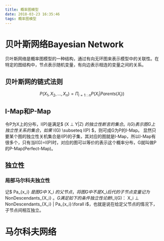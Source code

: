 ```yaml
---
title: 概率图模型
date: 2018-03-23 16:35:46
tags: 概率图模型
---
```

# 贝叶斯网络Bayesian Network
贝叶斯网络是概率图模型的一种结构，通过有向无环图来表示模型中的关联性。在特定的图结构中，节点表示随机变量，有向边表示相连的变量之间的关系。
## 贝叶斯网的链式法则
$$ P(X_1, X_2, ..., X_n) = \Pi_{i=1:n}P(X_i|Parents(X_i)) $$

## I-Map和P-Map
令P为X上的分布，I(P)是满足$ (X &perp; Y|Z) $的独立性断言的集合。I(G)表示图G上独立性关系的集合，如果$ I(G) \subseteq  I(P) $，则可成G为P的I-Map。
显然只要某个图的独立性关机集合是I(P)的子集，其对应的图就是I-Map，所以I-Map有很多个，只有当I(G)=I(P)时，对应的图可以等价的表示这个概率分布，G就叫做P的P-Map(Perfect-Map)。

## 独立性
### 局部马尔科夫独立性
记$ Pa_{x_i} $是图G中$ X_i $的父节点，将图G中不是$X_i$后代的子节点变量记为$ NonDescendants_{X_i} $。G满足如下的条件独立性论断$I_l(G)$：$ X_i &perp; NonDescendants_{X_i}  | Pa_{x_i}:\forall i$，也就是说在给定父节点的情况下，子节点间相互独立。

# 马尔科夫网络
